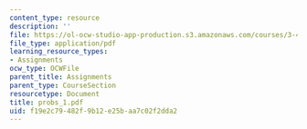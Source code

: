 ```yaml
---
content_type: resource
description: ''
file: https://ol-ocw-studio-app-production.s3.amazonaws.com/courses/3-45-magnetic-materials-spring-2004/f19e2c79482f9b12e25baa7c02f2dda2_probs_1.pdf
file_type: application/pdf
learning_resource_types:
- Assignments
ocw_type: OCWFile
parent_title: Assignments
parent_type: CourseSection
resourcetype: Document
title: probs_1.pdf
uid: f19e2c79-482f-9b12-e25b-aa7c02f2dda2
---
```

